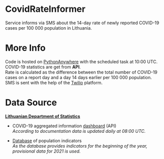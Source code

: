 # CovidRateInformer
Service informs via SMS about the 14-day rate of newly reported COVID-19 cases per 100 000 population in Lithuania.

# More Info
Code is hosted on [PythonAnywhere](https://www.pythonanywhere.com/) with the scheduled task at 10:00 UTC.<br>
COVID-19 statistics are get from **API**.<br>
Rate is calculated as the difference between the total number of COVID-19 cases on a report day and a day 14 days earlier per 100 000 population.<br>
SMS is sent with the help of the [Twilio](https://www.twilio.com/) platform.

# Data Source
**[Lithuanian Department of Statistics](https://osp.stat.gov.lt/)**

- COVID-19 aggregated information [dashboard](https://open-data-ls-osp-sdg.hub.arcgis.com/datasets/d49a63c934be4f65a93b6273785a8449_0) (API)<br>
*According to documentation data is updated daily at 08:00 UTC.*

- [Database](https://osp.stat.gov.lt/statistiniu-rodikliu-analize?hash=5b7fa09d-7ace-4909-89d9-b8a8897da5ba#/) of population indicators<br>
*As the database provides indicators for the beginning of the year, provisional data for 2021 is used.*
